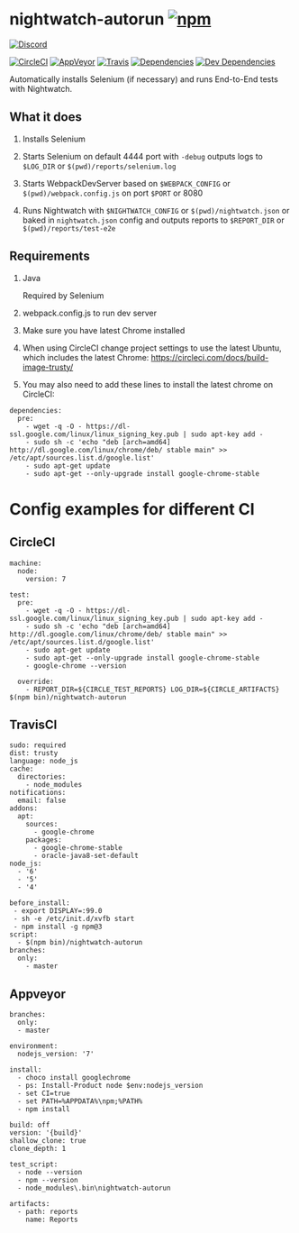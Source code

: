 # nightwatch-autorun [![npm](https://img.shields.io/npm/v/nightwatch-autorun.svg?style=flat-square)](https://www.npmjs.com/package/nightwatch-autorun)

[![Discord](https://img.shields.io/badge/chat-discord-blue.svg?style=flat-square)](https://discord.gg/013tGW1IMcW6Vd1o7)

[![CircleCI](https://img.shields.io/circleci/project/nkbt/nightwatch-autorun/master.svg?style=flat-square&label=nix-build)](https://circleci.com/gh/nkbt/nightwatch-autorun)
[![AppVeyor](https://img.shields.io/appveyor/ci/nkbt/nightwatch-autorun/master.svg?style=flat-square&label=win-build)](https://ci.appveyor.com/project/nkbt/nightwatch-autorun)
[![Travis](https://img.shields.io/travis/nkbt/nightwatch-autorun/master.svg?style=flat-square&label=matrix-build)](https://travis-ci.org/nkbt/nightwatch-autorun)
[![Dependencies](https://img.shields.io/david/nkbt/nightwatch-autorun/master.svg?style=flat-square)](https://david-dm.org/nkbt/nightwatch-autorun)
[![Dev Dependencies](https://img.shields.io/david/dev/nkbt/nightwatch-autorun/master.svg?style=flat-square)](https://david-dm.org/nkbt/nightwatch-autorun#info=devDependencies)


Automatically installs Selenium (if necessary) and runs End-to-End tests with Nightwatch.


## What it does

1. Installs Selenium

2. Starts Selenium on default 4444 port with `-debug` outputs logs to `$LOG_DIR` or `$(pwd)/reports/selenium.log`

3. Starts WebpackDevServer based on `$WEBPACK_CONFIG` or `$(pwd)/webpack.config.js` on port `$PORT` or 8080

4. Runs Nightwatch with `$NIGHTWATCH_CONFIG` or `$(pwd)/nightwatch.json` or baked in `nightwatch.json` config and outputs reports to `$REPORT_DIR` or `$(pwd)/reports/test-e2e`


## Requirements

1. Java

    Required by Selenium

2. webpack.config.js to run dev server

3. Make sure you have latest Chrome installed

4. When using CircleCI change project settings to use the latest Ubuntu, which includes the latest Chrome: https://circleci.com/docs/build-image-trusty/

5. You may also need to add these lines to install the latest chrome on CircleCI:
  ```
  dependencies:
    pre:
      - wget -q -O - https://dl-ssl.google.com/linux/linux_signing_key.pub | sudo apt-key add -
      - sudo sh -c 'echo "deb [arch=amd64] http://dl.google.com/linux/chrome/deb/ stable main" >> /etc/apt/sources.list.d/google.list'
      - sudo apt-get update
      - sudo apt-get --only-upgrade install google-chrome-stable
  ```


# Config examples for different CI

## CircleCI

```
machine:
  node:
    version: 7

test:
  pre:
    - wget -q -O - https://dl-ssl.google.com/linux/linux_signing_key.pub | sudo apt-key add -
    - sudo sh -c 'echo "deb [arch=amd64] http://dl.google.com/linux/chrome/deb/ stable main" >> /etc/apt/sources.list.d/google.list'
    - sudo apt-get update
    - sudo apt-get --only-upgrade install google-chrome-stable
    - google-chrome --version

  override:
    - REPORT_DIR=${CIRCLE_TEST_REPORTS} LOG_DIR=${CIRCLE_ARTIFACTS} $(npm bin)/nightwatch-autorun
```

## TravisCI

```
sudo: required
dist: trusty
language: node_js
cache:
  directories:
    - node_modules
notifications:
  email: false
addons:
  apt:
    sources:
      - google-chrome
    packages:
      - google-chrome-stable
      - oracle-java8-set-default
node_js:
  - '6'
  - '5'
  - '4'

before_install:
 - export DISPLAY=:99.0
 - sh -e /etc/init.d/xvfb start
 - npm install -g npm@3
script:
  - $(npm bin)/nightwatch-autorun
branches:
  only:
    - master
```

## Appveyor

```
branches:
  only:
  - master

environment:
  nodejs_version: '7'

install:
  - choco install googlechrome
  - ps: Install-Product node $env:nodejs_version
  - set CI=true
  - set PATH=%APPDATA%\npm;%PATH%
  - npm install

build: off
version: '{build}'
shallow_clone: true
clone_depth: 1

test_script:
  - node --version
  - npm --version
  - node_modules\.bin\nightwatch-autorun

artifacts:
  - path: reports
    name: Reports
```
